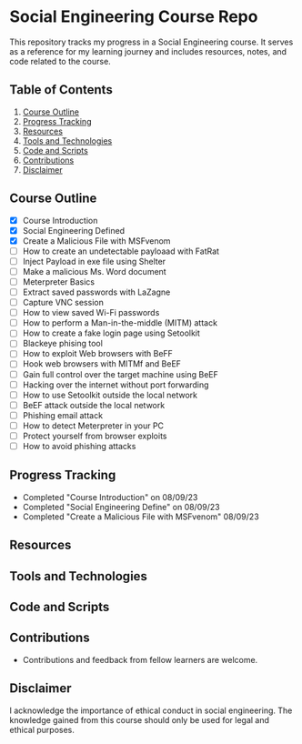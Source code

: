 # Social Engineering Course Repo

This repository tracks my progress in a Social Engineering course.
It serves as a reference for my learning journey and includes resources, notes, and code related to the course.

## Table of Contents
1. [Course Outline](#course-outline)
2. [Progress Tracking](#progress-tracking)
3. [Resources](#resources)
4. [Tools and Technologies](#tools-and-technologies)
5. [Code and Scripts](#code-and-scripts)
5. [Contributions](#contributions)
6. [Disclaimer](#disclaimer)

## Course Outline
- [x] Course Introduction
- [x] Social Engineering Defined
- [x] Create a Malicious File with MSFvenom
- [ ] How to create an undetectable payloaad with FatRat
- [ ] Inject Payload in exe file using Shelter
- [ ] Make a malicious Ms. Word document
- [ ] Meterpreter Basics
- [ ] Extract saved passwords with LaZagne
- [ ] Capture VNC session
- [ ] How to view saved Wi-Fi passwords
- [ ] How to perform a Man-in-the-middle (MITM) attack
- [ ] How to create a fake login page using Setoolkit
- [ ] Blackeye phising tool
- [ ] How to exploit Web browsers with BeFF
- [ ] Hook web browsers with MITMf and BeEF
- [ ] Gain full control over the target machine using BeEF
- [ ] Hacking over the internet without port forwarding
- [ ] How to use Setoolkit outside the local network
- [ ] BeEF attack outside the local network
- [ ] Phishing email attack
- [ ] How to detect Meterpreter in your PC
- [ ] Protect yourself from browser exploits
- [ ] How to avoid phishing attacks

## Progress Tracking
- Completed "Course Introduction" on 08/09/23
- Completed "Social Engineering Define" on 08/09/23
- Completed "Create a Malicious File with MSFvenom" 08/09/23 

## Resources

## Tools and Technologies

## Code and Scripts

## Contributions
- Contributions and feedback from fellow learners are welcome.

## Disclaimer
I acknowledge the importance of ethical conduct in social engineering.
The knowledge gained from this course should only be used for legal and ethical purposes.

